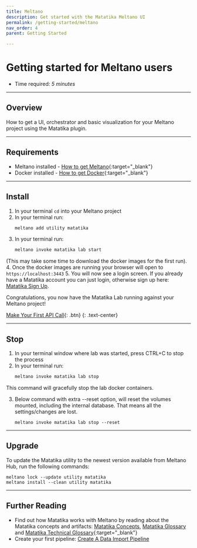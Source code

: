```yaml
---
title: Meltano
description: Get started with the Matatika Meltano UI
permalink: /getting-started/meltano
nav_order: 4
parent: Getting Started

---
```


# Getting started for Meltano users

- Time required: *5 minutes*

---

## Overview

How to get a UI, orchestrator and basic visualization for your Meltano project using the Matatika plugin.

---

## Requirements

- Meltano installed - [How to get Meltano](https://docs.meltano.com/getting-started/installation){:target="_blank"}
- Docker installed - [How to get Docker](https://docs.docker.com/get-docker/){:target="_blank"}

---

## Install

1. In your terminal `cd` into your Meltano project
2. In your terminal run:
    ```sh
    meltano add utility matatika
    ```
3. In your terminal run:
    ```sh
    meltano invoke matatika lab start
    ```
(This may take some time to download the docker images for the first run).
4. Once the docker images are running your browser will open to `https://localhost:3443`
5. You will now see a login screen. If you already have a Matatika account you can just login, otherwise sign up here: [Matatika Sign Up](https://www.matatika.com/sign-up/).

Congratulations, you now have the Matatika Lab running against your Meltano project!

[Make Your First API Call]({{site.baseurl}}/how-to-guides/use-the-matatika-api/making-your-first-api-call){: .btn}
{: .text-center}

---

## Stop
1. In your terminal window where lab was started, press CTRL+C to stop the process
2. In your terminal run:
    ```sh
    meltano invoke matatika lab stop
    ```
This command will gracefully stop the lab docker containers.

3. Below command with extra --reset option, will reset the volumes mounted, including the internal database. That means all the settings/changes are lost.

    ```
    meltano invoke matatika lab stop --reset
    ```

---

## Upgrade
To update the Matatika utility to the newest version available from Meltano Hub, run the following commands: 

```
meltano lock --update utility matatika
meltano install --clean utility matatika
```

---

## Further Reading

- Find out how Matatika works with Meltano by reading about the Matatika concepts and artifacts: [Matatika Concepts]({{site.baseurl}}/concepts), [Matatika Glossary]({{site.baseurl}}/glossary) and [Matatika Technical Glossary](https://github.com/Matatika/matatika-examples/tree/master/matatika_technical_glossary){:target="_blank"}
- Create your first pipeline: [Create A Data Import Pipeline]({{site.baseurl}}/how-to-guides/import-data/create-a-data-import-pipeline)
